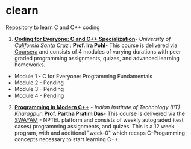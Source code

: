 # clearn
Repository to learn C and C++ coding

1. [**Coding for Everyone: C and C++ Specialization**](https://www.coursera.org/specializations/coding-for-everyone)- *University of California Santa Cruz* : **Prof. Ira Pohl**-
    This course is delivered via [Coursera](https://www.coursera.org/) and consists of 4 modules of varying durations with peer graded programming assignments, quizes, and advanced learning homeworks.
- Module 1 - C for Everyone: Programming Fundamentals
- Module 2 - Pending
- Module 3 - Pending
- Module 4 - Pending

2. [**Programming in Modern C++**](https://onlinecourses.nptel.ac.in/noc22_cs43/preview) - *Indian Institute of Technology (IIT) Kharagpur*: **Prof. Partha Pratim Das**-
    This course is delivered via the [SWAYAM](https://swayam.gov.in/) - NPTEL platform and consists of weekly autograded (test cases) programming assignments, and quizes. This is a 12 week program, with and additional "week-0" which recaps C-Progamming concepts necessary to start learning C++.
